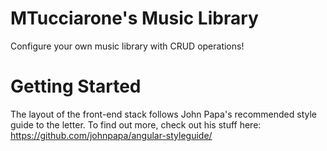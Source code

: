 # MTucciarone's Music Library
Configure your own music library with CRUD operations!

# Getting Started

The layout of the front-end stack follows John Papa's recommended style guide to the letter. To find out more, check out his stuff here:
https://github.com/johnpapa/angular-styleguide/